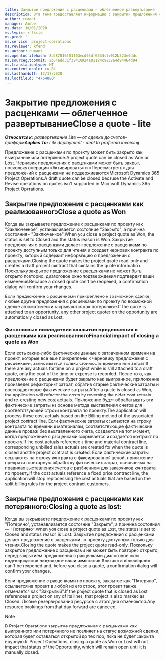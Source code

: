 ```yaml
---
title: Закрытие предложения с расценками — облегченное развертывание
description: Эта тема предоставляет информацию о закрытии предложения с расценками в Project Operations.
author: rumant
manager: Annbe
ms.date: 10/01/2020
ms.topic: article
ms.prod: ''
ms.service: project-operations
ms.reviewer: kfend
ms.author: rumant
ms.openlocfilehash: 8d387816f51f63ecd95df6534c7c012b323e6ddc
ms.sourcegitcommit: 2b74edd31f38410024a01124c9202a4d94464d04
ms.translationtype: HT
ms.contentlocale: ru-RU
ms.lasthandoff: 12/17/2020
ms.locfileid: "4764880"
---
```

# <a name="close-a-quote---lite"></a><span data-ttu-id="48921-103">Закрытие предложения с расценками — облегченное развертывание</span><span class="sxs-lookup"><span data-stu-id="48921-103">Close a quote - lite</span></span>

<span data-ttu-id="48921-104">_**Относится к:** развертывание Lite — от сделки до счетов-проформ_</span><span class="sxs-lookup"><span data-stu-id="48921-104">_**Applies To:** Lite deployment - deal to proforma invoicing_</span></span>

<span data-ttu-id="48921-105">Предложение с расценками по проекту может быть закрыто как выигранное или потерянное.</span><span class="sxs-lookup"><span data-stu-id="48921-105">A project quote can be closed as Won or Lost.</span></span> <span data-ttu-id="48921-106">Черновик предложения с расценками может быть закрыт, поскольку операции «Активировать» и «Пересмотреть» для предложений с расценками не поддерживаются Microsoft Dynamics 365 Project Operations.</span><span class="sxs-lookup"><span data-stu-id="48921-106">A draft quote can be closed because the Activate and Revise operations on quotes isn't supported in Microsoft Dynamics 365 Project Operations.</span></span>

## <a name="close-a-quote-as-won"></a><span data-ttu-id="48921-107">Закрытие предложения с расценками как реализованного</span><span class="sxs-lookup"><span data-stu-id="48921-107">Close a quote as Won</span></span>

<span data-ttu-id="48921-108">Когда вы закрываете предложение с расценками по проекту как "Заключенное", устанавливается состояние "Закрыто", а причина состояния - "Заключенное".</span><span class="sxs-lookup"><span data-stu-id="48921-108">When you close a project quote as Won, the status is set to Closed and the status reason is Won.</span></span> <span data-ttu-id="48921-109">Закрытие предложения с расценками делает предложение с расценками по проекту доступным только для чтения и создает черновик контракта по проекту, который содержит информацию о предложении с расценками.</span><span class="sxs-lookup"><span data-stu-id="48921-109">Closing the quote makes the project quote read-only and creates a draft project contract that contains the quote information.</span></span> <span data-ttu-id="48921-110">Поскольку закрытое предложение с расценками не может быть открыто повторно, диалоговое окно подтверждения подтвердит ваши изменения.</span><span class="sxs-lookup"><span data-stu-id="48921-110">Because a closed quote can't be reopened, a confirmation dialog will confirm your changes.</span></span>

<span data-ttu-id="48921-111">Если предложение с расценками прикреплено к возможной сделке, любые другие предложения с расценками по проекту по возможной сделке автоматически закрываются как потерянные.</span><span class="sxs-lookup"><span data-stu-id="48921-111">If the quote is attached to an opportunity, any other project quotes on the opportunity are automatically closed as Lost.</span></span>

### <a name="financial-impact-of-closing-a-quote-as-won"></a><span data-ttu-id="48921-112">Финансовые последствия закрытия предложения с расценками как реализованного</span><span class="sxs-lookup"><span data-stu-id="48921-112">Financial impact of closing a quote as Won</span></span>

<span data-ttu-id="48921-113">Если есть какие-либо фактические данные о затраченном времени на проект, которые все еще прикреплены к черновику предложения с расценками, записывается только стоимость времени или затрат.</span><span class="sxs-lookup"><span data-stu-id="48921-113">If there are any actuals for time on a project while is still attached to a draft quote, only the cost of the time or expense is recorded.</span></span> <span data-ttu-id="48921-114">После того, как предложение с расценками будет закрыто как выигранное, приложение произведет рефакторинг затрат, обратив старые фактические затраты и воссоздав новые фактические затраты.</span><span class="sxs-lookup"><span data-stu-id="48921-114">After a quote is closed as Won, the application will refactor the costs by reversing the older cost actuals and re-creating new cost actuals.</span></span> <span data-ttu-id="48921-115">Приложение будет обрабатывать эти фактические затраты на основе метода выставления счетов для соответствующей строки контракта по проекту.</span><span class="sxs-lookup"><span data-stu-id="48921-115">The application will process these cost actuals based on the Billing method of the associated project contract line.</span></span> <span data-ttu-id="48921-116">Если фактические затраты ссылаются на строку контракта по времени и материалам, соответствующие фактические данные продаж без выставленного счета, создаются на тот момент, когда предложение с расценками закрывается и создается контракт по проекту.</span><span class="sxs-lookup"><span data-stu-id="48921-116">If the cost actuals reference a time and material contract line, corresponding unbilled sales actuals are created for when the quote is closed and the project contract is created.</span></span> <span data-ttu-id="48921-117">Если фактические затраты ссылаются на строку контракта с фиксированной ценой, приложение прекратит повторную обработку фактических затрат, основанных на правилах выставления счетов с разбиением для заказчиков контракта по проекту.</span><span class="sxs-lookup"><span data-stu-id="48921-117">If the cost actuals reference a fixed price contract line, the application will stop reprocessing the cost actuals that are based on the split billing rules for the project contract customers.</span></span>

## <a name="closing-a-quote-as-lost"></a><span data-ttu-id="48921-118">Закрытие предложения с расценками как потерянного:</span><span class="sxs-lookup"><span data-stu-id="48921-118">Closing a quote as lost:</span></span>

<span data-ttu-id="48921-119">Когда вы закрываете предложение с расценками по проекту как "Потеряно", устанавливается состояние "Закрыто", а причина состояния — "Потеряно".</span><span class="sxs-lookup"><span data-stu-id="48921-119">When you close a project quote as Lost, the status is set to Closed and status reason is Lost.</span></span> <span data-ttu-id="48921-120">Закрытие предложения с расценками делает предложение с расценками по проекту доступным только для чтения.</span><span class="sxs-lookup"><span data-stu-id="48921-120">Closing the quote makes the project quote read-only.</span></span> <span data-ttu-id="48921-121">Поскольку закрытое предложение с расценками не может быть повторно открыто, перед закрытием предложения с расценками диалоговое окно подтверждения подтвердит ваши изменения.</span><span class="sxs-lookup"><span data-stu-id="48921-121">Because a closed quote can't be reopened and, before you close a quote, a confirmation dialog will confirm your changes.</span></span>

<span data-ttu-id="48921-122">Если предложение с расценками по проекту, закрытое как "Потеряно", ссылается на проект в любой из его строк, этот проект также отмечается как "Закрытый".</span><span class="sxs-lookup"><span data-stu-id="48921-122">If the project quote that is closed as Lost references a project on any of its lines, that project is also marked as Closed.</span></span> <span data-ttu-id="48921-123">Любые резервирования ресурсов с этого дня отменяются.</span><span class="sxs-lookup"><span data-stu-id="48921-123">Any resource bookings from that day forward are canceled.</span></span>

> [!NOTE]
> <span data-ttu-id="48921-124">В Project Operations закрытие предложения с расценками как выигранного или потерянного не повлияет на статус возможной сделки, которая будет оставаться открытой до тех пор, пока не будет закрыта вручную.</span><span class="sxs-lookup"><span data-stu-id="48921-124">In Project Operations, closing a quote as Won or Lost will not impact that status of the Opportunity, which will remain open until it is manually closed.</span></span>
